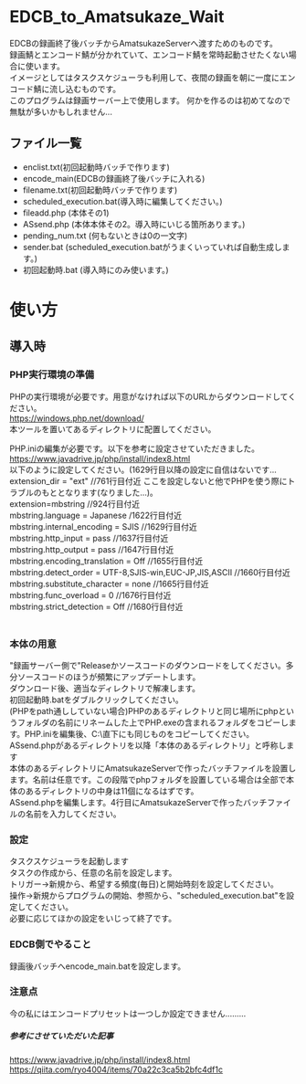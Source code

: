 # EDCB_to_Amatsukaze_Wait
EDCBの録画終了後バッチからAmatsukazeServerへ渡すためのものです。  
録画鯖とエンコード鯖が分かれていて、エンコード鯖を常時起動させたくない場合に使います。  
イメージとしてはタスクスケジューラも利用して、夜間の録画を朝に一度にエンコード鯖に流し込むものです。  
このプログラムは録画サーバー上で使用します。
何かを作るのは初めてなので無駄が多いかもしれません...

## ファイル一覧
* enclist.txt(初回起動時バッチで作ります)
* encode_main(EDCBの録画終了後バッチに入れる)
* filename.txt(初回起動時バッチで作ります)
* scheduled_execution.bat(導入時に編集してください。)
* fileadd.php (本体その1)
* ASsend.php (本体本体その2。導入時にいじる箇所あります。)
* pending_num.txt (何もないときは0の一文字)
* sender.bat (scheduled_execution.batがうまくいっていれば自動生成します。)
* 初回起動時.bat (導入時にのみ使います。)

# 使い方
## 導入時
### PHP実行環境の準備
PHPの実行環境が必要です。用意がなければ以下のURLからダウンロードしてください。  
https://windows.php.net/download/    
本ツールを置いてあるディレクトリに配置してください。  

PHP.iniの編集が必要です。以下を参考に設定させていただきました。  
https://www.javadrive.jp/php/install/index8.html  
以下のように設定してください。(1629行目以降の設定に自信はないです...  
extension_dir = "ext" //761行目付近 ここを設定しないと他でPHPを使う際にトラブルのもととなります(なりました...)。  
extension=mbstring //924行目付近  
mbstring.language = Japanese /1622行目付近  
mbstring.internal_encoding = SJIS //1629行目付近  
mbstring.http_input = pass //1637行目付近  
mbstring.http_output = pass //1647行目付近  
mbstring.encoding_translation = Off //1655行目付近  
mbstring.detect_order = UTF-8,SJIS-win,EUC-JP,JIS,ASCII //1660行目付近  
mbstring.substitute_character = none //1665行目付近  
mbstring.func_overload = 0 //1676行目付近  
mbstring.strict_detection = Off //1680行目付近  
　　
### 本体の用意
"録画サーバー側で"Releaseかソースコードのダウンロードをしてください。多分ソースコードのほうが頻繁にアップデートします。  
ダウンロード後、適当なディレクトリで解凍します。  
初回起動時.batをダブルクリックしてください。  
(PHPをpath通ししていない場合)PHPのあるディレクトリと同じ場所にphpというフォルダの名前にリネームした上でPHP.exeの含まれるフォルダをコピーします。PHP.iniを編集後、C:\直下にも同じものをコピーしてください。  
ASsend.phpがあるディレクトリを以降「本体のあるディレクトリ」と呼称します  
本体のあるディレクトリにAmatsukazeServerで作ったバッチファイルを設置します。名前は任意です。この段階でphpフォルダを設置している場合は全部で本体のあるディレクトリの中身は11個になるはずです。  
ASsend.phpを編集します。4行目にAmatsukazeServerで作ったバッチファイルの名前を入力してください。  
### 設定
タスクスケジューラを起動します  
タスクの作成から、任意の名前を設定します。  
トリガー→新規から、希望する頻度(毎日)と開始時刻を設定してください。  
操作→新規からプログラムの開始、参照から、"scheduled_execution.bat"を設定してください。  
必要に応じてほかの設定をいじって終了です。

### EDCB側でやること
録画後バッチへencode_main.batを設定します。

### 注意点
今の私にはエンコードプリセットは一つしか設定できません.........



##### 参考にさせていただいた記事
https://www.javadrive.jp/php/install/index8.html  
https://qiita.com/ryo4004/items/70a22c3ca5b2bfc4df1c  
